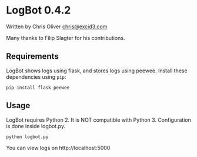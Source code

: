 LogBot 0.4.2
============

Written by Chris Oliver <chris@excid3.com>

Many thanks to Filip Slagter for his contributions.

Requirements
------------
LogBot shows logs using flask, and stores logs using peewee. Install these dependencies using ``pip``:

    pip install flask peewee

Usage
-----
LogBot requires Python 2. It is NOT compatible with Python 3.
Configuration is done inside logbot.py.

    python logbot.py

You can view logs on http://localhost:5000
